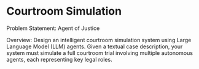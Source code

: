# Courtroom Simulation
Problem Statement: Agent of Justice

Overview:
Design an intelligent courtroom simulation system using Large Language Model (LLM)
agents. Given a textual case description, your system must simulate a full courtroom trial
involving multiple autonomous agents, each representing key legal roles.
